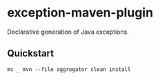 # exception-maven-plugin

Declarative generation of Java exceptions.


## Quickstart

```
mc _ mvn --file aggregator clean install
```

